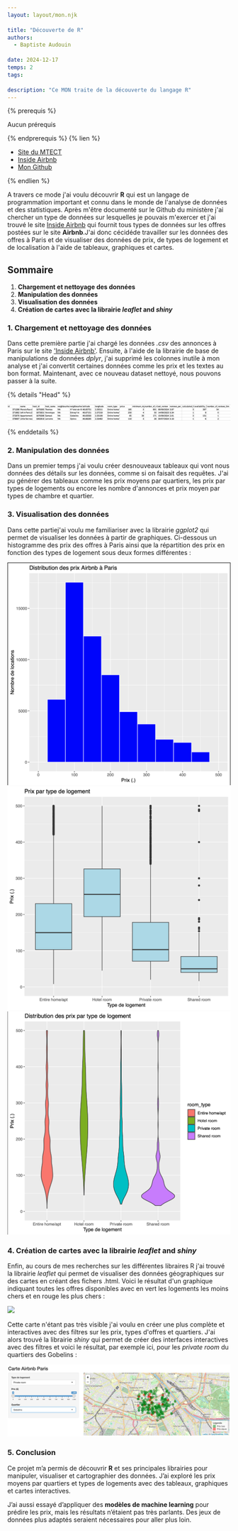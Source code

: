 ```yaml
---
layout: layout/mon.njk

title: "Découverte de R"
authors:
  - Baptiste Audouin

date: 2024-12-17
temps: 2
tags:

description: "Ce MON traite de la découverte du langage R"
---
```


{% prerequis %}

Aucun prérequis

{% endprerequis %}
{% lien %}

- [Site du MTECT](https://mtes-mct.github.io/parcours_r_socle_introduction/)
- [Inside Airbnb](https://insideairbnb.com/get-the-data/)
- [Mon Github](https://github.com/baptiste7905/MON.2.2)

{% endlien %}

A travers ce mode j'ai voulu découvrir **R** qui est un langage de programmation important et connu dans le monde de l'analyse de données et des statistiques. Après m'être documenté sur le Github du ministère j'ai chercher un type de données sur lesquelles je pouvais m'exercer et j'ai trouvé le site [Inside Airbnb](https://insideairbnb.com/get-the-data/) qui fournit tous types de données sur les offres postées sur le site **Airbnb**.J'ai donc cécidéde travailler sur les données des offres à Paris et de visualiser des données de prix, de types de logement et de localisation à l'aide de tableaux, graphiques et cartes.


## Sommaire

  1. **Chargement et nettoyage des données**
  2. **Manipulation des données**
  3. **Visualisation des données**
  4. **Création de cartes avec la librairie *leaflet* and *shiny***

### 1. Chargement et nettoyage des données

Dans cette première partie j'ai chargé les données *.csv* des annonces à Paris sur le site ['Inside Airbnb'](https://insideairbnb.com/get-the-data/). Ensuite, à l'aide de la librairie de base de manipulations de données *dplyr*, j'ai supprimé les colonnes inutile à mon analyse et j'ai convertit certaines données comme les prix et les textes au bon format.
Maintenant, avec ce nouveau dataset nettoyé, nous pouvons passer à la suite.

{% details "Head" %}

![Data_head](./images/data_head.png)

{% enddetails %}

### 2. Manipulation des données

Dans un premier temps j'ai voulu créer  desnouveaux tableaux qui vont nous données des détails sur les données, comme si on faisait des requêtes. J'ai pu générer des tableaux comme les prix moyens par quartiers, les prix par types de logements ou encore les nombre d'annonces et prix moyen par types de chambre et quartier.

### 3. Visualisation des données

Dans cette  partiej'ai voulu me familiariser avec la librairie *ggplot2* qui permet de visualiser les données à partir de graphiques.
Ci-dessous un histogramme des prix des offres à Paris ainsi que la répartition des prix en fonction des types de logement sous deux formes  différentes :

<div><img src="./images/histogramme_prix.png"></div>
<div><img src="./images/prix_logement.png"></div>
<div><img src="./images/prix_logement_violon.png"></div>

### 4. Création de cartes avec la librairie *leaflet* and *shiny*

Enfin, au cours de mes recherches sur les différentes libraires R j'ai trouvé la librairie *leaflet* qui permet de visualiser des données géographiques sur des cartes en créant des fichers .html.
Voici le résultat d'un graphique indiquant toutes les offres disponibles avec en vert les logements les moins chers et en rouge les plus chers :

<div><img src="./images/carte.png"></div>

Cette carte n'étant pas très visible j'ai voulu en créer une plus complète et interactives avec des filtres sur les prix, types d'offres et quartiers. J'ai alors trouvé la librairie *shiny* qui permet de créer des interfaces interactives avec des filtres et voici le résultat, par exemple ici, pour les *private room* du quartiers des Gobelins :

<div><img src="./images/carte_interactive.png"></div>


### 5. Conclusion

Ce projet m’a permis de découvrir **R** et ses principales librairies pour manipuler, visualiser et cartographier des données. J’ai exploré les prix moyens par quartiers et types de logements avec des tableaux, graphiques et cartes interactives.

J’ai aussi essayé d’appliquer des **modèles de machine learning** pour prédire les prix, mais les résultats n’étaient pas très parlants. Des jeux de données plus adaptés seraient nécessaires pour aller plus loin.
